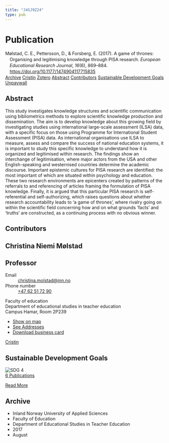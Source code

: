 ```yaml
---
title: "J4SJ9Z24"
type: pub
---
```

<h1>Publication</h1>
<article id="csl-bib-container-J4SJ9Z24" class="csl-bib-container">
  <div class="csl-bib-body" style="line-height: 1.35; padding-left: 1em; text-indent:-1em;">
  <div class="csl-entry">M&#xF8;lstad, C. E., Pettersson, D., &amp; Forsberg, E. (2017). A game of thrones: Organising and legitimising knowledge through PISA research. <i>European Educational Research Journal</i>, <i>16</i>(6), 869&#x2013;884. <a href="https://doi.org/10.1177/1474904117715835">https://doi.org/10.1177/1474904117715835</a></div>
</div>
  <div class="csl-bib-buttons">
    <a href="#taxonomy-article-J4SJ9Z24" class="csl-bib-button">Archive</a>
    <a href="https://app.cristin.no/results/show.jsf?id=1485342" alt="Cristin URL" class="csl-bib-button">Cristin</a>
    <a href="http://zotero.org/groups/5402882/items/J4SJ9Z24" alt="Zotero URL" class="csl-bib-button">Zotero</a>
    <a href="#abstract-article-J4SJ9Z24" class="csl-bib-button">Abstract</a>
    <a href="#contributors-article-J4SJ9Z24" class="csl-bib-button">Contributors</a>
    <a href="#sdg-article-J4SJ9Z24" class="csl-bib-button">Sustainable Development Goals</a>
    <a href="https://doi.org/10.1177/1474904117715835" class="csl-bib-button">Unpaywall</a>
  </div>
  <div id="csl-bib-meta-container-J4SJ9Z24"></div>
</article>
<div id="csl-bib-meta-J4SJ9Z24" class="csl-bib-meta">
  <article id="abstract-article-J4SJ9Z24" class="abstract-article">
    <h1>Abstract</h1>
    This study investigates knowledge structures and scientific communication using bibliometrics methods to explore scientific knowledge production and dissemination. The aim is to develop knowledge about this growing field by investigating studies using international large-scale assessment (ILSA) data, with a specific focus on those using Programme for International Student Assessment (PISA) data. As international organisations use ILSA to measure, assess and compare the success of national education systems, it is important to study this specific knowledge to understand how it is organized and legitimised within research. The findings show an interchange of legitimisation, where major actors from the USA and other English-speaking and westernised countries determine the academic discourse. Important epistemic cultures for PISA research are identified: the most important of which are situated within psychology and education. These two research environments are epicenters created by patterns of the referrals to and referencing of articles framing the formulation of PISA knowledge. Finally, it is argued that this particular PISA research is self-referential and self-authorizing, which raises questions about whether research accountability leads to ‘a game of thrones’, where rivalry going on within the scientific field concerning how and on what grounds ‘facts’ and ‘truths’ are constructed, as a continuing process with no obvious winner.
  </article>
  <article id="contributors-article-J4SJ9Z24" class="contributors-article">
    <h1>Contributors</h1>
    <div class="personas"> <div class="vrtx-hinn-person-card"> <div class="photo"> <i class="lar la-user-circle missing-person"></i> </div> <div class="info"> <hgroup><h1>Christina Niemi Mølstad</h1> <h2>Professor</h2> </hgroup><dl> <dt>Email</dt> <dd> <a href="mailto:christina.molstad@inn.no">christina.molstad@inn.no</a> </dd> <dt>Phone number</dt> <dd><a href="tel:+4762517290"> +47 62 51 72 90 </a></dd> </dl> <p> Faculty of education<br> Department of educational studies in teacher education<br> Campus Hamar, Room 2P239 </p> <ul class="vrtx-hinn-links"> <li><a href="https://www.google.com/maps?q=60.796004,11.072099">Show on map</a></li> <li><a href="https://www.inn.no/english/find-an-employee/christina-molstad.html#vrtx-hinn-addresses">See Addresses</a></li> <li><a href="https://www.inn.no/english/find-an-employee/christina-molstad.html?vrtx=vcf">Download business card</a></li> </ul> </div> </div> <a href="https://app.cristin.no/persons/show.jsf?id=5325" alt="Cristin URL" class="personas-cristin">Cristin</a> </div>
  </article>
  <article id="sdg-article-J4SJ9Z24" class="sdg-article">
    <h1>Sustainable Development Goals</h1>
    <div class="sdg-container"><div id="sdg4" class="sdg"> <img src="{{< params subfolder >}}images/sdg/sdg04_en.png" class="image" alt="SDG 4"> <div class="sdg-overlay"> <a href="{{< params subfolder >}}en/archive/?sdg=4#archive" class="sdg-publication-count"><span>6</span> Publications</a> <p><a href="https://sdgs.un.org/goals/goal4" class="sdg-read-more">Read More</a></p> </div> </div></div>
  </article>
  <article id="taxonomy-article-J4SJ9Z24" class="taxonomy-article">
    <h1>Archive</h1>
    <ul>
      <li>Inland Norway University of Applied Sciences</li>
      <li>Faculty of Education</li>
      <li>Department of Educational Studies in Teacher Education</li>
      <li>2017</li>
      <li>August</li>
    </ul>
  </article>
</div>
